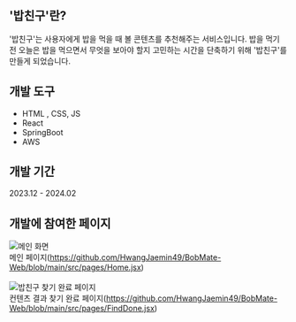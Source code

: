 ## '밥친구'란?
'밥친구'는 사용자에게 밥을 먹을 때 볼 콘텐츠를 추천해주는 서비스입니다. 밥을 먹기 전 오늘은 밥을 먹으면서 무엇을 보아야 할지 고민하는 시간을 단축하기 위해 '밥친구'를 만들게 되었습니다.<br/>

## 개발 도구
- HTML , CSS, JS
- React
- SpringBoot
- AWS <br/>


## 개발 기간
2023.12 - 2024.02<br/>

## 개발에 참여한 페이지
![메인 화면](https://github.com/HwangJaemin49/BobMate-Web/assets/97292379/34849e7e-1ad7-445a-8dab-f9a482b81274)<br/>
메인 페이지(https://github.com/HwangJaemin49/BobMate-Web/blob/main/src/pages/Home.jsx)<br/><br/>
![밥친구 찾기 완료 페이지](https://github.com/HwangJaemin49/BobMate-Web/assets/97292379/3f5212f7-048d-4422-9c64-e216fe525e0b)<br/>
컨텐츠 결과 찾기 완료 페이지(https://github.com/HwangJaemin49/BobMate-Web/blob/main/src/pages/FindDone.jsx)<br/><br/>
